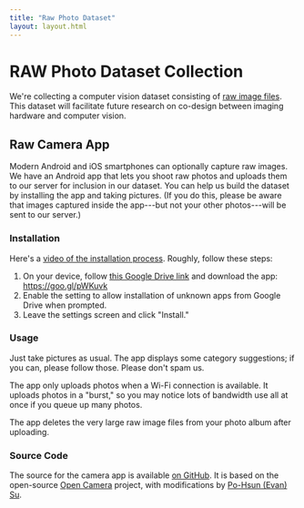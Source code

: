 ```yaml
---
title: "Raw Photo Dataset"
layout: layout.html
---
```

# RAW Photo Dataset Collection

We're collecting a computer vision dataset consisting of [raw image files][raw]. This dataset will facilitate future research on co-design between imaging hardware and computer vision.

[raw]: https://en.wikipedia.org/wiki/Raw_image_format

## Raw Camera App

Modern Android and iOS smartphones can optionally capture raw images.
We have an Android app that lets you shoot raw photos and uploads them to our server for inclusion in our dataset.
You can help us build the dataset by installing the app and taking pictures.
(If you do this, please be aware that images captured inside the app---but not your other photos---will be sent to our server.)

### Installation

Here's a [video of the installation process][video].
Roughly, follow these steps:

1. On your device, follow [this Google Drive link][app] and download the app: <https://goo.gl/pWKuvk>
2. Enable the setting to allow installation of unknown apps from Google Drive when prompted.
3. Leave the settings screen and click "Install."

[video]: https://drive.google.com/file/d/1Vvr0k4OPswNqvBzVOonvHNqX7ucjTDZd/view
[app]: https://drive.google.com/file/d/1ZcqcnLtVCP5y1nJJEfHycrGvImytLz8-/view

### Usage

Just take pictures as usual. The app displays some category suggestions; if you can, please follow those. Please don't spam us.

The app only uploads photos when a Wi-Fi connection is available.
It uploads photos in a "burst," so you may notice lots of bandwidth use all at once if you queue up many photos.

The app deletes the very large raw image files from your photo album after uploading.

### Source Code

The source for the camera app is available [on GitHub][gh].
It is based on the open-source [Open Camera][oc] project, with modifications by [Po-Hsun (Evan) Su][phs].

[gh]: https://github.com/cucapra/CapraRawCamera
[oc]: https://sourceforge.net/projects/opencamera/
[phs]: https://github.com/Po-Hsun-Su
